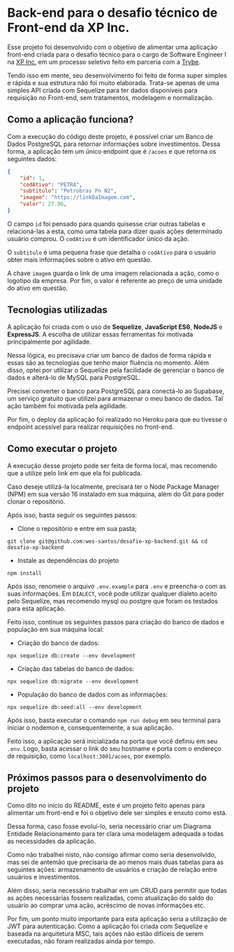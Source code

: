 # Back-end para o desafio técnico de Front-end da XP Inc.
Esse projeto foi desenvolvido com o objetivo de alimentar uma aplicação front-end criada para o desafio técnico para o cargo de Software Engineer I na [XP Inc.](https://xpinc.com) em um processo seletivo feito em parceria com a [Trybe](https://betrybe.com).

Tendo isso em mente, seu desenvolvimento foi feito de forma super simples e rápida e sua estrutura não foi muito elaborada. Trata-se apenas de uma simples API criada com Sequelize para ter dados disponíveis para requisição no Front-end, sem tratamentos, modelagem e normalização.

## Como a aplicação funciona?
Com a execução do código deste projeto, é possível criar um Banco de Dados PostgreSQL para retornar informações sobre investimentos. Dessa forma, a aplicação tem um único endpoint que é `/acoes` e que retorna os seguintes dados:
```JSON
{
	"id": 1,
	"codAtivo": "PETR4",
	"subtitulo": "Petrobras Pn N2",
	"imagem": "https://linkDaImagem.com",
	"valor": 27.96,
}
```

O campo `id` foi pensado para quando quisesse criar outras tabelas e relacioná-las a esta, como uma tabela para dizer quais ações determinado usuário comprou. O `codAtivo` é um identificador único da ação.

O `subtitulo` é uma pequena frase que detalha o `codAtivo` para o usuário obter mais informações sobre o ativo em questão.

A chave `imagem`  guarda o link de uma imagem relacionada a ação, como o logotipo da empresa. Por fim, o valor é referente ao preço de uma unidade do ativo em questão.

## Tecnologias utilizadas
A aplicação foi criada com o uso de **Sequelize**, **JavaScript ES6**, **NodeJS** e **ExpressJS**. A escolha de utilizar essas ferramentas foi  motivada principalmente por agilidade.

Nessa lógica, eu precisava criar um banco de dados de forma rápida e essas são as tecnologias que tenho maior fluência no momento. Além disso, optei por utilizar o Sequelize pela facilidade de gerenciar o banco de dados e alterá-lo de MySQL para PostgreSQL.

Precisei converter o banco para PostgreSQL para conectá-lo ao Supabase, um serviço gratuito que utilizei para armazenar o meu banco de dados. Tal ação também foi motivada pela agilidade.

Por fim, o deploy da aplicação foi realizado no Heroku para que eu tivesse o endpoint acessível para realizar requisições no front-end.

## Como executar o projeto
A execução desse projeto pode ser feita de forma local, mas recomendo que a utilize pelo link em que ela foi publicada.

Caso deseje utilizá-la localmente, precisará ter o Node Package Manager (NPM) em sua versão 16 instalado em sua máquina, além do Git para poder clonar o repositório.

Após isso, basta seguir os seguintes passos:

- Clone o repositório e entre em sua pasta;
```
git clone git@github.com:wes-santos/desafio-xp-backend.git && cd desafio-xp-backend
```
- Instale as dependências do projeto
```
npm install
```

Após isso, renomeie o arquivo `.env.example` para `.env`  e preencha-o com as suas informações. Em `DIALECT`, você pode utilizar qualquer dialeto aceito pelo Sequelize, mas recomendo mysql ou postgre que foram os testados para esta aplicação.

Feito isso, continue os seguintes passos para criação do banco de dados e população em sua máquina local:
- Criação do banco de dados:
```
npx sequelize db:create --env development
```
- Criação das tabelas do banco de dados:
```
npx sequelize db:migrate --env development
```
- População do banco de dados com as informações:
```
npx sequelize db:seed:all --env development
```

Após isso, basta executar o comando  `npm run debug`  em seu terminal para iniciar o nodemon e, consequentemente, a sua aplicação.

Feito isso, a aplicação será inicializada na porta que você definiu em seu `.env`. Logo, basta acessar o link do seu hostname e porta com o endereço de requisição, como `localhost:3001/acoes`, por exemplo.

## Próximos passos para o desenvolvimento do projeto
Como dito no início do README, este é um projeto feito apenas para alimentar um front-end e foi o objetivo dele ser simples e enxuto como está.

Dessa forma, caso fosse evoluí-lo, seria necessário criar um Diagrama Entidade Relacionamento para ter clara uma modelagem adequada a todas as necessidades da aplicação.

Como não trabalhei nisto, não consigo afirmar como seria desenvolvido, mas sei de antemão que precisaria de ao menos mais duas tabelas para as seguintes ações: armazenamento de usuários e criação de relação entre usuários e investimentos.

Além disso, seria necessário trabalhar em um CRUD para permitir que todas as ações necessárias fossem realizadas, como atualização do saldo do usuário ao comprar uma ação, acréscimo de novas informações etc.

Por fim, um ponto muito importante para esta aplicação seria a utilização de JWT para autenticação. Como a aplicação foi criada com Sequelize e baseada na arquitetura MSC, tais ações não estão difíceis de serem executadas, não foram realizadas ainda por tempo.